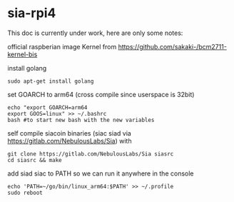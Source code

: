 # sia-rpi4

This doc is currently under work, here are only some notes:

official raspberian image
Kernel from https://github.com/sakaki-/bcm2711-kernel-bis

install golang
```
sudo apt-get install golang
```


set GOARCH to arm64 (cross compile since userspace is 32bit)
```
echo "export GOARCH=arm64
export GOOS=linux" >> ~/.bashrc
bash #to start new bash with the new variables
```

self compile siacoin binaries (siac siad via https://gitlab.com/NebulousLabs/Sia) with
```
git clone https://gitlab.com/NebulousLabs/Sia siasrc
cd siasrc && make
```

add siad siac to PATH so we can run it anywhere in the console
```
echo 'PATH=~/go/bin/linux_arm64:$PATH' >> ~/.profile
sudo reboot
```
